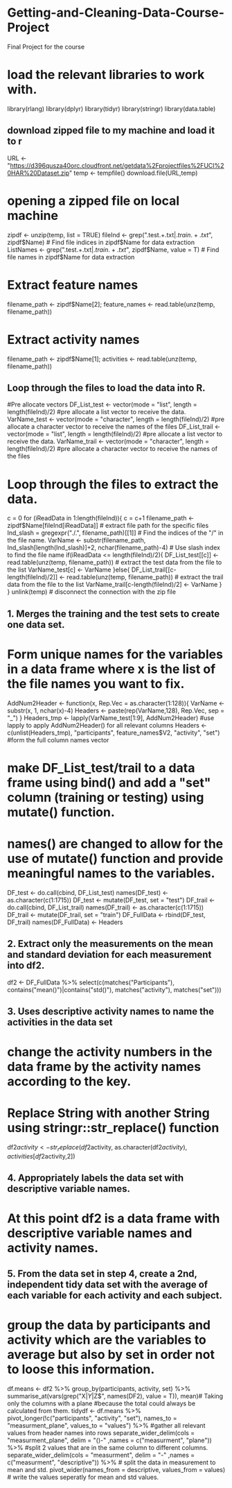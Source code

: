 # Getting-and-Cleaning-Data-Course-Project
Final Project for the course

# load the relevant libraries to work with.
library(rlang)
library(dplyr) 
library(tidyr)
library(stringr)
library(data.table)
## download zipped file to my machine and load it to r
URL <- "https://d396qusza40orc.cloudfront.net/getdata%2Fprojectfiles%2FUCI%20HAR%20Dataset.zip"
temp <- tempfile()
download.file(URL,temp)
# opening a zipped file on local machine
zipdf <- unzip(temp, list = TRUE)
fileInd <- grep(".test.+.txt$|.train.+.txt$", zipdf$Name) # Find file indices in zipdf$Name for data extraction
ListNames <- grep(".test.+.txt$|.train.+.txt$", zipdf$Name, value = T) # Find file names in zipdf$Name for data extraction
# Extract feature names
filename_path <- zipdf$Name[2]; feature_names <- read.table(unz(temp, filename_path))
# Extract activity names
filename_path <- zipdf$Name[1]; activities <- read.table(unz(temp, filename_path))
## Loop through the files to load the data into R.
#Pre allocate vectors
DF_List_test <- vector(mode = "list", length = length(fileInd)/2) #pre allocate a list vector to receive the data.
VarName_test <- vector(mode = "character", length = length(fileInd)/2) #pre allocate a character vector to receive the names of the files
DF_List_trail <- vector(mode = "list", length = length(fileInd)/2) #pre allocate a list vector to receive the data.
VarName_trail <- vector(mode = "character", length = length(fileInd)/2) #pre allocate a character vector to receive the names of the files
# Loop through the files to extract the data.
c = 0
for (iReadData in 1:length(fileInd)){
        c = c+1
        filename_path <- zipdf$Name[fileInd[iReadData]] # extract file path for the specific files
        Ind_slash = gregexpr("./.", filename_path)[[1]] # Find the indices of the "/" in the file name.
        VarName <- substr(filename_path, Ind_slash[length(Ind_slash)]+2, nchar(filename_path)-4) # Use slash index to find the file name
        if(iReadData <= length(fileInd)/2){
                DF_List_test[[c]] <- read.table(unz(temp, filename_path)) # extract the test data from the file to the list
                VarName_test[c] <- VarName
        }else{
                DF_List_trail[[c-length(fileInd)/2]] <- read.table(unz(temp, filename_path)) # extract the trail data from the file to the list
                VarName_trail[c-length(fileInd)/2] <- VarName
        }
}
unlink(temp) # disconnect the connection with the zip file
## 1. Merges the training and the test sets to create one data set.

# Form unique names for the variables in a data frame where x is the list of the file names you want to fix.
AddNum2Header <- function(x, Rep.Vec = as.character(1:128)){
        VarName <- substr(x, 1, nchar(x)-4)
                Headers <- paste(rep(VarName,128), Rep.Vec, sep = "_")
}
Headers_tmp <- lapply(VarName_test[1:9], AddNum2Header) #use lapply to apply AddNum2Header() for all relevant columns 
Headers <- c(unlist(Headers_tmp), "participants", feature_names$V2, "activity", "set") #form the full column names vector

# make DF_List_test/trail to a data frame using bind() and add a "set" column (training or testing) using mutate() function.
# names() are changed to allow for the use of mutate() function and provide meaningful names to the variables.
DF_test <- do.call(cbind, DF_List_test)
names(DF_test) <- as.character(c(1:1715))
DF_test <- mutate(DF_test, set = "test")
DF_trail <- do.call(cbind, DF_List_trail)
names(DF_trail) <- as.character(c(1:1715))
DF_trail <- mutate(DF_trail, set = "train")
DF_FullData <- rbind(DF_test, DF_trail)
names(DF_FullData) <- Headers

## 2. Extract only the measurements on the mean and standard deviation for each measurement into df2. 
df2 <- DF_FullData %>% select(c(matches("Participants"), contains("mean()")|contains("std()"), matches("activity"), matches("set")))

## 3. Uses descriptive activity names to name the activities in the data set
# change the activity numbers in the data frame by the activity names according to the key. 
# Replace String with another String using stringr::str_replace() function
df2$activity <- str_replace(df2$activity, as.character(df2$activity), activities[df2$activity,2])

## 4. Appropriately labels the data set with descriptive variable names.
# At this point df2 is a data frame with descriptive variable names and activity names.

## 5. From the data set in step 4, create a 2nd, independent tidy data set with the average of each variable for each activity and each subject.
# group the data by participants and activity which are the variables to average but also by set in order not to loose this information.
df.means <- df2 %>% 
          group_by(participants, activity, set) %>% 
          summarise_at(vars(grep("X$|Y$|Z$", names(DF2), value = T)), mean)# Taking only the columns with a plane #because the total could always be calculated from them.
tidydf <- df.means %>% pivot_longer(!c("participants", "activity", "set"), names_to = "measurment_plane", values_to = "values") %>% #gather all relevant values from header names into rows
         separate_wider_delim(cols = "measurment_plane", delim = "()-" ,names = c("measurment", "plane")) %>% #split 2 values that are in the same column to different columns.
        separate_wider_delim(cols = "measurment", delim = "-" ,names = c("measurment", "descriptive")) %>% # split the data in measurement to mean and std. 
        pivot_wider(names_from = descriptive, values_from = values) # write the values seperatly for mean and std values.